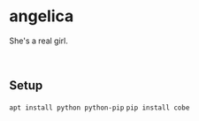# angelica

She's a real girl.

<br />

Setup
-----

`apt install python python-pip`
`pip install cobe`
